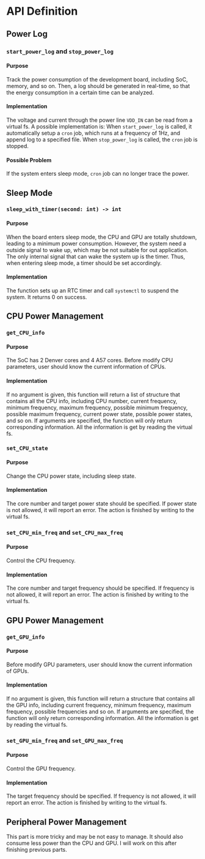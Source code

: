 # API Definition

## Power Log

### `start_power_log` and `stop_power_log`

#### Purpose

Track the power consumption of the development board, including SoC, memory, and so on. Then, a log should be generated in real-time, so that the energy consumption in a certain time can be analyzed.

#### Implementation

The voltage and current through the power line `VDD_IN` can be read from a virtual fs. A possible implementation is: When `start_power_log` is called, it automatically setup a `cron` job, which runs at a frequency of 1Hz, and append log to a specified file. When `stop_power_log` is called, the `cron` job is stopped.

#### Possible Problem

If the system enters sleep mode, `cron` job can no longer trace the power.

## Sleep Mode

### `sleep_with_timer(second: int) -> int`

#### Purpose

When the board enters sleep mode, the CPU and GPU are totally shutdown, leading to a minimum power consumption. However, the system need a outside signal to wake up, which may be not suitable for out application. The only internal signal that can wake the system up is the timer. Thus, when entering sleep mode, a timer should be set accordingly.

#### Implementation

The function sets up an RTC timer and call `systemctl` to suspend the system. It returns 0 on success.

## CPU Power Management

### `get_CPU_info`

#### Purpose

The SoC has 2 Denver cores and 4 A57 cores. Before modify CPU parameters, user should know the current information of CPUs.

#### Implementation

If no argument is given, this function will return a list of structure that contains all the CPU info, including CPU number, current frequency, minimum frequency, maximum frequency, possible minimum frequency, possible maximum frequency, current power state, possible power states, and so on. If arguments are specified, the function will only return corresponding information. All the information is get by reading the virtual fs.

### `set_CPU_state` 

#### Purpose

Change the CPU power state, including sleep state.

#### Implementation

The core number and target power state should be specified. If power state is not allowed, it will report an error. The action is finished by writing to the virtual fs.

### `set_CPU_min_freq` and `set_CPU_max_freq`

#### Purpose

Control the CPU frequency.

#### Implementation

The core number and target frequency should be specified. If frequency is not allowed, it will report an error. The action is finished by writing to the virtual fs.

## GPU Power Management

### `get_GPU_info`

#### Purpose

Before modify GPU parameters, user should know the current information of GPUs.

#### Implementation

If no argument is given, this function will return a structure that contains all the GPU info, including current frequency, minimum frequency, maximum frequency, possible frequencies and so on. If arguments are specified, the function will only return corresponding information. All the information is get by reading the virtual fs.

### `set_GPU_min_freq` and `set_GPU_max_freq`

#### Purpose

Control the GPU frequency.

#### Implementation

The target frequency should be specified. If frequency is not allowed, it will report an error. The action is finished by writing to the virtual fs.

## Peripheral Power Management

This part is more tricky and may be not easy to manage. It should also consume less power than the CPU and GPU. I will work on this after finishing previous parts.